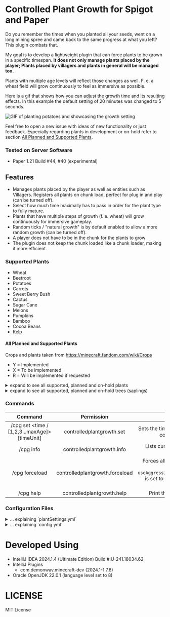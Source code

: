 # Controlled Plant Growth for Spigot and Paper

Do you remember the times when you planted all your seeds, went on a long mining spree and came back to the same
progress at what you left? This plugin combats that.

My goal is to develop a lightweight plugin that can force plants to be grown in a specific timespan.
**It does not only manage plants placed by the player;
Plants placed by villagers and plants in general will be managed too.**

Plants with multiple age levels will reflect those changes as well.
F. e. a wheat field will grow continuously to feel as immersive as possible.

Here is a gif that shows how you can adjust the growth time and its resulting effects.
In this example the default setting of 20 minutes was changed to 5 seconds.

![GIF of planting potatoes and showcasing the growth setting](https://github.com/WladHD/ControlledPlantGrowth/blob/assets/assets/ezgif-7-4abf2ad084.gif?raw=true)

Feel free to open a new issue with ideas of new functionality or just feedback.
Especially regarding plants in development or on-hold refer to section
[All Planned and Supported Plants](#All-Planned-and-Supported-Plants).

### Tested on Server Software

- Paper 1.21 Build #44, #40 (experimental)

## Features

- Manages plants placed by the player as well as entities such as Villagers. Registers all plants on chunk load, perfect
  for plug in and play (can be turned off).
- Select how much time maximally has to pass in order for the plant type to fully mature.
- Plants that have multiple steps of growth (f. e. wheat) will grow continuously for immersive gameplay.
- Random ticks / "natural growth" is by default enabled to allow a more random growth (can be turned off).
- A player does not have to be in the chunk for the plants to grow
- The plugin does not keep the chunk loaded like a chunk loader, making it more efficient.

### Supported Plants

- Wheat
- Beetroot
- Potatoes
- Carrots
- Sweet Berry Bush
- Cactus
- Sugar Cane
- Melons
- Pumpkins
- Bamboo
- Cocoa Beans
- Kelp

#### All Planned and Supported Plants

Crops and plants taken from https://minecraft.fandom.com/wiki/Crops

- Y = Implemented
- X = To be implemented
- R = Will be implemented if requested

<details>
<summary>expand to see all supported, planned and on-hold plants</summary>

| Pant              | Implemented? |
|-------------------|--------------|
| Wheat Seeds       | Y            |
| Beetroot Seeds    | Y            |
| Carrot            | Y            |
| Potato            | Y            |
| Melon             | Y            |
| Pumpkin           | Y            |
| Torchflower Seeds | R            |
| Pitcher Pod       | R            |
| Bamboo            | Y            |
| Cocoa Beans       | Y            |
| Sugar Cane        | Y            |
| Sweet Berries     | Y            |
| Cactus            | Y            |
| Mushrooms         | R            |
| Kelp              | Y            |
| Sea Pickle        | R            |
| Nether Wart       | Y            |
| Chorus Fruit      | R            |
| Fungus            | R            |
| Glow Berries      | R            |

</details>

<details>
<summary>expand to see all supported, planned and on-hold trees (saplings)</summary>

| Pant         | Implemented? |
|--------------|--------------|
| Oak          | Y            |
| Birch        | Y            |
| Spruce       | Y            |
| Giant spruce | X            |
| Jungle       | X            |
| Giant jungle | X            |
| Acacia       | Y            |
| Dark oak     | X            |

</details>

### Commands

|                          Command	                          |             Permission 	             |                                                                                                                          Description	                                                                                                                          |
|:----------------------------------------------------------:|:------------------------------------:|:--------------------------------------------------------------------------------------------------------------------------------------------------------------------------------------------------------------------------------------------------------------:|
| /cpg set <material> <time / [1,2,3...maxAge]> [timeUnit] 	 |     controlledplantgrowth.set 	      |                                                                             Sets the time of a specified plant to mature, saves the new config and applies the changes to plants 	                                                                             |
|                        /cpg info 	                         |  controlledplantgrowth.info       	  |                                                                         Lists current configuration of plants and their time to mature                                              	                                                                          |
|                      	/cpg forceload                       | controlledplantgrowth.forceload    	 | Forces all loaded chunks to be scanned for plants. Use when `useAggressiveChunkAnalysisAndLookForUnregisteredPlants` is set to `false`. If mentioned setting is true, command should not have an effect.                                                     	 |
|                         /cpg help                          |      controlledplantgrowth.help      |                                                                                                      Print the abbreviated version of this description :)                                                                                                      |

### Configuration Files

<details>
  <summary>... explaining `plantSettings.yml`</summary>

```yaml
settingsPageName: "default"
settingsVersion: "SETTINGS_V2"
disableNaturalGrowth: false
respectUnloadedChunks: true
useAggressiveChunkAnalysisAndLookForUnregisteredPlants: true
plantGrowthList:
  - material: "WHEAT"
    ignoreInAutomaticChunkAnalysis: false
    useTimeForPlantMature: false
    timeForPlantMature: 60
    timeForNextPlantGrowthInSteps:
      - 180
      - 180
      - 180
      - 240
      - 120
      - 120
      - 60
  - material: "BEETROOTS"
    ignoreInAutomaticChunkAnalysis: false
    useTimeForPlantMature: true
    timeForPlantMature: 1080
    timeForNextPlantGrowthInSteps: [ ]
  - material: "POTATOES"
    ignoreInAutomaticChunkAnalysis: false
    useTimeForPlantMature: true
    timeForPlantMature: 1080
    timeForNextPlantGrowthInSteps: [ ]
  - material: "CARROTS"
    ignoreInAutomaticChunkAnalysis: false
    useTimeForPlantMature: true
    timeForPlantMature: 1080
    timeForNextPlantGrowthInSteps: [ ]
  - material: "NETHER_WART"
    ignoreInAutomaticChunkAnalysis: false
    useTimeForPlantMature: true
    timeForPlantMature: 1800
    timeForNextPlantGrowthInSteps: [ ]
  - material: "SWEET_BERRY_BUSH"
    ignoreInAutomaticChunkAnalysis: false
    useTimeForPlantMature: true
    timeForPlantMature: 1080
    timeForNextPlantGrowthInSteps: [ ]
  - material: "MELON_STEM"
    ignoreInAutomaticChunkAnalysis: false
    useTimeForPlantMature: false
    timeForPlantMature: 60
    timeForNextPlantGrowthInSteps:
      - 120
      - 120
      - 120
      - 240
      - 120
      - 120
      - 60
      - 180
  - material: "PUMPKIN_STEM"
    ignoreInAutomaticChunkAnalysis: false
    useTimeForPlantMature: false
    timeForPlantMature: 60
    timeForNextPlantGrowthInSteps:
      - 120
      - 180
      - 60
      - 240
      - 120
      - 120
      - 60
      - 180
  - material: "BAMBOO"
    ignoreInAutomaticChunkAnalysis: true
    useTimeForPlantMature: false
    timeForPlantMature: 60
    timeForNextPlantGrowthInSteps:
      - 70
      - 76
      - 65
      - 69
      - 78
      - 62
      - 64
      - 63
      - 72
      - 68
      - 68
      - 81
      - 64
      - 53
      - 67
  - material: "COCOA"
    ignoreInAutomaticChunkAnalysis: false
    useTimeForPlantMature: true
    timeForPlantMature: 960
    timeForNextPlantGrowthInSteps: [ ]
  - material: "KELP"
    ignoreInAutomaticChunkAnalysis: true
    useTimeForPlantMature: false
    timeForPlantMature: 960
    timeForNextPlantGrowthInSteps:
      - 48
      - 49
      - 50
      - 41
      - 41
      - 41
      - 37
      - 38
      - 43
      - 42
      - 41
      - 40
      - 37
      - 36
      - 49
      - 40
      - 37
      - 45
      - 58
      - 42
      - 44
      - 42
      - 36
      - 56
      - 47
  - material: "AIR"
    ignoreInAutomaticChunkAnalysis: true
    useTimeForPlantMature: true
    timeForPlantMature: 1200
    timeForNextPlantGrowthInSteps: [ ]
maximumAmountOfPlantsInATimeWindowCluster: 1
maximumTimeWindowInMillisecondsForPlantsToBeClustered: 1
```

</details>

<details>
  <summary>... explaining `config.yml`</summary>

```yaml
notifyOnSpigotRelease: true
notifyOnGitHubExperimentalRelease: false
loadPlantSettingsFromDatabase: false
enableDebugLog: false
activeSettingsPage: "default"
hibernateConfigPlantSettings:
  hibernate.connection.driver_class: "org.h2.Driver"
  hibernate.connection.url: "jdbc:h2:./plugins/ControlledPlantGrowth/data/plantSettings;AUTO_SERVER=TRUE"
  hibernate.hbm2ddl.auto: "update"
  hibernate.dialect: "org.hibernate.dialect.H2Dialect"
  hibernate.show_sql: "false"
  hibernate.connection.password: ""
  hibernate.connection.username: "sa"
hibernateConfigLocalPlantCache:
  hibernate.connection.driver_class: "org.h2.Driver"
  hibernate.connection.url: "jdbc:h2:./plugins/ControlledPlantGrowth/data/plantCache;AUTO_SERVER=TRUE"
  hibernate.hbm2ddl.auto: "update"
  hibernate.dialect: "org.hibernate.dialect.H2Dialect"
  hibernate.show_sql: "false"
  hibernate.connection.password: ""
  hibernate.connection.username: "sa"
currentSettingsVersion: "SETTINGS_V2"
```

</details>

# Developed Using

- IntelliJ IDEA 2024.1.4 (Ultimate Edition) Build #IU-241.18034.62
- IntelliJ Plugins
    - com.demonwav.minecraft-dev (2024.1-1.7.6)
- Oracle OpenJDK 22.0.1 (language level set to 8)

# LICENSE

MIT License
